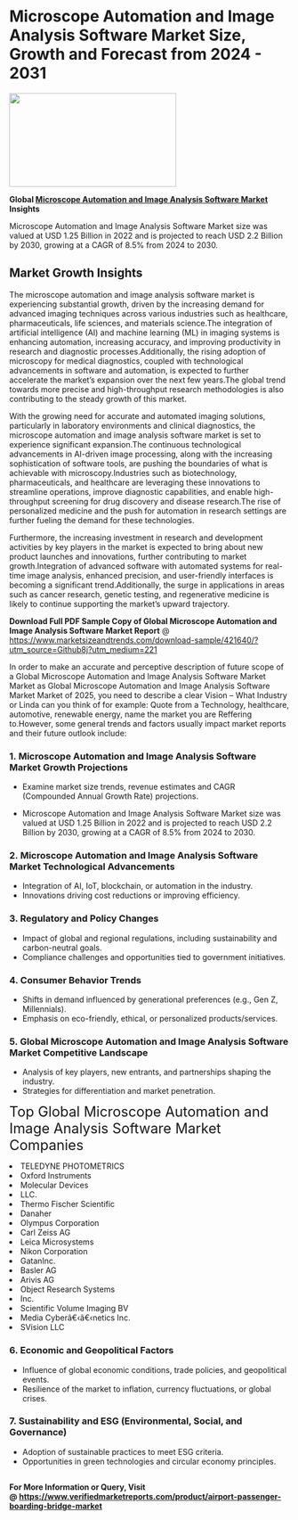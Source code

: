 <H1>Microscope Automation and Image Analysis Software Market Size, Growth and Forecast from 2024 - 2031</H1><img class="aligncenter size-medium wp-image-584254" src="https://thirdeyenews.in/wp-content/uploads/2024/09/Global-Market-Research-300x168.jpeg" alt="" width="300" height="168" /><p><strong>Global&nbsp;<a href="https://www.marketsizeandtrends.com/download-sample/421640/?utm_source=Github8j?utm_medium=221">Microscope Automation and Image Analysis Software Market</a> Insights</strong></p><p>Microscope Automation and Image Analysis Software Market size was valued at USD 1.25 Billion in 2022 and is projected to reach USD 2.2 Billion by 2030, growing at a CAGR of 8.5% from 2024 to 2030.</p><p><h2>Market Growth Insights</h2> <p>The microscope automation and image analysis software market is experiencing substantial growth, driven by the increasing demand for advanced imaging techniques across various industries such as healthcare, pharmaceuticals, life sciences, and materials science.The integration of artificial intelligence (AI) and machine learning (ML) in imaging systems is enhancing automation, increasing accuracy, and improving productivity in research and diagnostic processes.Additionally, the rising adoption of microscopy for medical diagnostics, coupled with technological advancements in software and automation, is expected to further accelerate the market’s expansion over the next few years.The global trend towards more precise and high-throughput research methodologies is also contributing to the steady growth of this market.</p> <p>With the growing need for accurate and automated imaging solutions, particularly in laboratory environments and clinical diagnostics, the microscope automation and image analysis software market is set to experience significant expansion.The continuous technological advancements in AI-driven image processing, along with the increasing sophistication of software tools, are pushing the boundaries of what is achievable with microscopy.Industries such as biotechnology, pharmaceuticals, and healthcare are leveraging these innovations to streamline operations, improve diagnostic capabilities, and enable high-throughput screening for drug discovery and disease research.The rise of personalized medicine and the push for automation in research settings are further fueling the demand for these technologies.</p> <p>Furthermore, the increasing investment in research and development activities by key players in the market is expected to bring about new product launches and innovations, further contributing to market growth.Integration of advanced software with automated systems for real-time image analysis, enhanced precision, and user-friendly interfaces is becoming a significant trend.Additionally, the surge in applications in areas such as cancer research, genetic testing, and regenerative medicine is likely to continue supporting the market’s upward trajectory.</p> <p><span class=""><strong>Download Full PDF Sample Copy of Global Microscope Automation and Image Analysis Software Market Report</strong> @ <a href="https://www.marketsizeandtrends.com/download-sample/421640/?utm_source=Github8j?utm_medium=221" target="_blank">https://www.marketsizeandtrends.com/download-sample/421640/?utm_source=Github8j?utm_medium=221</a></span></p><p>In order to make an accurate and perceptive description of future scope of a Global&nbsp;Microscope Automation and Image Analysis Software Market Market as Global&nbsp;Microscope Automation and Image Analysis Software Market Market of 2025, you need to describe a clear Vision &ndash; What Industry or Linda can you think of for example: Quote from a Technology, healthcare, automotive, renewable energy, name the market you are Reffering to.However, some general trends and factors usually impact market reports and their future outlook include:</p><h3>1.&nbsp;<strong>Microscope Automation and Image Analysis Software Market Growth Projections</strong></h3><ul><li>Examine market size trends, revenue estimates and CAGR (Compounded Annual Growth Rate) projections.</li><li><p>Microscope Automation and Image Analysis Software Market size was valued at USD 1.25 Billion in 2022 and is projected to reach USD 2.2 Billion by 2030, growing at a CAGR of 8.5% from 2024 to 2030.</p></li></ul><h3>2.&nbsp;<strong>Microscope Automation and Image Analysis Software Market Technological Advancements</strong></h3><ul><li>Integration of AI, IoT, blockchain, or automation in the industry.</li><li>Innovations driving cost reductions or improving efficiency.</li></ul><h3>3.&nbsp;<strong>Regulatory and Policy Changes</strong></h3><ul><li>Impact of global and regional regulations, including sustainability and carbon-neutral goals.</li><li>Compliance challenges and opportunities tied to government initiatives.</li></ul><h3>4.&nbsp;<strong>Consumer Behavior Trends</strong></h3><ul><li>Shifts in demand influenced by generational preferences (e.g., Gen Z, Millennials).</li><li>Emphasis on eco-friendly, ethical, or personalized products/services.</li></ul><h3>5.&nbsp;<strong>Global Microscope Automation and Image Analysis Software Market Competitive Landscape</strong></h3><ul><li>Analysis of key players, new entrants, and partnerships shaping the industry.</li><li>Strategies for differentiation and market penetration.</li></ul><p data-pm-slice="1 1 []"><span style="color: inherit; font-family: inherit; font-size: 25px;">Top Global Microscope Automation and Image Analysis Software Market Companies</span></p><div class="" data-test-id=""><p><li>TELEDYNE PHOTOMETRICS</li><li> Oxford Instruments</li><li> Molecular Devices</li><li>LLC.</li><li> Thermo Fischer Scientific</li><li> Danaher</li><li> Olympus Corporation</li><li> Carl Zeiss AG</li><li> Leica Microsystems</li><li> Nikon Corporation</li><li> GatanInc.</li><li> Basler AG</li><li> Arivis AG</li><li> Object Research Systems</li><li>Inc.</li><li> Scientific Volume Imaging BV</li><li> Media Cyberâ€‹â€‹netics Inc.</li><li> SVision LLC</li></p></div><h3>6.&nbsp;<strong>Economic and Geopolitical Factors</strong></h3><ul><li>Influence of global economic conditions, trade policies, and geopolitical events.</li><li>Resilience of the market to inflation, currency fluctuations, or global crises.</li></ul><h3>7.&nbsp;<strong>Sustainability and ESG (Environmental, Social, and Governance)</strong></h3><ul><li>Adoption of sustainable practices to meet ESG criteria.</li><li>Opportunities in green technologies and circular economy principles.</li></ul><h2><strong style="font-size: 14px;">For More Information or Query, Visit @&nbsp;</strong><a style="background-color: #ffffff; font-size: 14px;" href="https://www.marketsizeandtrends.com/report/microscope-automation-and-image-analysis-software-market/" target="_blank">https://www.verifiedmarketreports.com/product/airport-passenger-boarding-bridge-market</a></h2>
